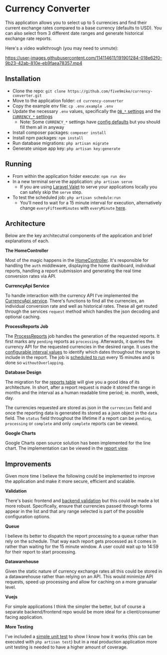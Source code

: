 # Currency Converter

This application allows you to select up to 5 currencies and find their current exchange rates compared to a base currency (defaults to USD). You can also select from 3 different date ranges and generate historical exchange rate reports.

Here's a video walkthrough (you may need to unmute):

https://user-images.githubusercontent.com/114114611/191901284-018e62f0-9b23-42ab-810e-eb9faea78357.mp4

## Installation

- Clone the repo: `git clone https://github.com/five9mike/currency-converter.git`
- Move to the application folder: `cd currency-converter`
- Copy the example env file: `cp .env.example .env`
- Update the necessary `.env` values, specifically the [`DB_*` settings](https://github.com/five9mike/currency-converter/blob/main/.env.example#L11-L16) and the [`CURRENCY_*` settings](https://github.com/five9mike/currency-converter/blob/main/.env.example#L60-L62)
    - Note: Some `CURRENCY_*` settings have [config defaults](https://github.com/five9mike/currency-converter/blob/main/config/currency.php) but you should fill them all in anyway
- Install composer packages: `composer install`
- Install npm packages: `npm install`
- Run database migrations: `php artisan migrate`
- Generate unique app key: `php artisan key:generate`

## Running

- From within the application folder execute: `npm run dev`
- In a new terminal serve the application: `php artisan serve`
    - If you are using [Laravel Valet](https://laravel.com/docs/9.x/valet) to serve your applications locally you can safely skip the `serve` step.
- To test the scheduled job: `php artisan schedule:run`
    - You'll need to wait for a 15 minute interval for execution, alternatively change `everyFifteenMinutes` with `everyMinute` [here](https://github.com/five9mike/currency-converter/blob/main/app/Console/Kernel.php#L21).

## Architecture

Below are the key architecutral components of the application and brief explanations of each.

**The HomeController**

Most of the magic happens in the [HomeController](https://github.com/five9mike/currency-converter/blob/main/app/Http/Controllers/HomeController.php). It's responsible for handling the `auth` middleware, displaying the home dashboard, individual reports, handling a report submission and generating the real time conversion rates via API.

**CurrencyApi Service**

To handle interaction with the currency API I've implemented the [CurrencyApi service](https://github.com/five9mike/currency-converter/blob/main/app/Services/CurrencyApi.php). There's functions to find all the currencies, an individual conversion rate and well as historical rates. These all get routed through the services `request` method which handles the json decoding and optional caching.

**ProcessReports Job**

The [ProcessReports](https://github.com/five9mike/currency-converter/blob/main/app/Console/ProcessReports.php) job handles the generation of the requested reports. It first marks any `pending` reports as `processing`. Afterwards, it queries the currency API for the requested currencies in the desired range. It uses the [configurable interval values](https://github.com/five9mike/currency-converter/blob/main/config/currency.php#L42-L55) to identify which dates throughout the range to include in the report. The job is [scheduled to run](https://github.com/five9mike/currency-converter/blob/main/app/Console/Kernel.php#L18-L21) every 15 minutes and is done so `withoutOverlapping`.

**Database Design**

The migration for the [reports table](https://github.com/five9mike/currency-converter/blob/main/database/migrations/2022_09_20_064604_create_reports_table.php) will give you a good idea of its architecture. In short, after a report request is made it stored the range in months and the interval as a human readable time period; ie. month, week, day.

The currencies requested are stored as json in the `currencies` field and once the reporting data is generated its stored as a json object in the `data` field. The `status` field throughout the lifetime if a report can be `pending`, `processing` or `complete` and only `complete` reports can be viewed.

**Google Charts**

Google Charts open source solution has been implemented for the line chart. The implementation can be viewed in the [report view](https://github.com/five9mike/currency-converter/blob/main/resources/views/report.blade.php#L18-L39).

## Improvements

Given more time I believe the following could be implemented to improve the application and make it more secure, efficient and scalable.

**Validation**

There's basic frontend and [backend validation](https://github.com/five9mike/currency-converter/blob/main/app/Http/Controllers/HomeController.php#L52-L56) but this could be made a lot more robust. Specifically, ensure that currencies passed through forms appear in the list and that any range selected is part of the possible configuration options.

**Queue**

I believe its better to dispatch the report processing to a queue rather than rely on the schedule. That way each report gets processed as it comes in rather than waiting for the 15 minute window. A user could wait up to 14:59 for their report to start processing.

**Datawarehouse**

Given the static nature of currency exchange rates all this could be stored in a datawarehouse rather than relying on an API. This would minimize API requests, speed up processing and allow for caching on a more granualar level.

**Vuejs**

For simple applications I think the simpler the better, but of course a separate backend/frontend repo would be more ideal for a client/consumer facing application.

**More Testing**

I've included a [simple unit test](https://github.com/five9mike/currency-converter/tree/main/tests/Feature) to show I know how it works (this can be executed with `php artisan test`) but in a real production application more unit testing is needed to have a higher amount of coverage. 

